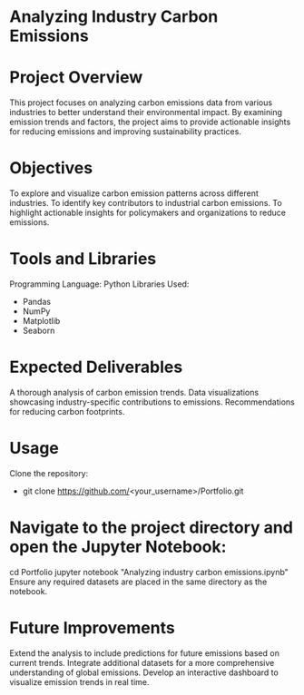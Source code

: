 # Analyzing Industry Carbon Emissions
# Project Overview
This project focuses on analyzing carbon emissions data from various industries to better understand their environmental impact. By examining emission trends and factors, the project aims to provide actionable insights for reducing emissions and improving sustainability practices.

# Objectives
To explore and visualize carbon emission patterns across different industries.
To identify key contributors to industrial carbon emissions.
To highlight actionable insights for policymakers and organizations to reduce emissions.
# Tools and Libraries
Programming Language: Python
Libraries Used:
- Pandas
- NumPy
- Matplotlib
- Seaborn
# Expected Deliverables
A thorough analysis of carbon emission trends.
Data visualizations showcasing industry-specific contributions to emissions.
Recommendations for reducing carbon footprints.
# Usage
Clone the repository:
- git clone https://github.com/<your_username>/Portfolio.git
# Navigate to the project directory and open the Jupyter Notebook:
cd Portfolio
jupyter notebook "Analyzing industry carbon emissions.ipynb"
Ensure any required datasets are placed in the same directory as the notebook.
# Future Improvements
Extend the analysis to include predictions for future emissions based on current trends.
Integrate additional datasets for a more comprehensive understanding of global emissions.
Develop an interactive dashboard to visualize emission trends in real time.
